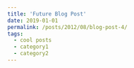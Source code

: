 ```yaml
---
title: 'Future Blog Post'
date: 2019-01-01
permalink: /posts/2012/08/blog-post-4/
tags:
  - cool posts
  - category1
  - category2
---
```


